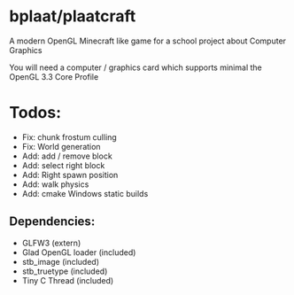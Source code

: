# bplaat/plaatcraft
A modern OpenGL Minecraft like game for a school project about Computer Graphics

You will need a computer / graphics card which supports minimal the OpenGL 3.3 Core Profile

# Todos:
- Fix: chunk frostum culling
- Fix: World generation
- Add: add / remove block
- Add: select right block
- Add: Right spawn position
- Add: walk physics
- Add: cmake Windows static builds

## Dependencies:
- GLFW3 (extern)
- Glad OpenGL loader (included)
- stb_image (included)
- stb_truetype (included)
- Tiny C Thread (included)
